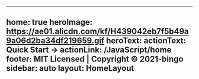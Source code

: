 
---
home: true
heroImage: https://ae01.alicdn.com/kf/H439042eb7f5b49a9a06d2ba34df219659.gif
heroText: 
actionText: Quick Start →
actionLink: /JavaScript/home
footer: MIT Licensed | Copyright © 2021-bingo
sidebar: auto
layout: HomeLayout
---